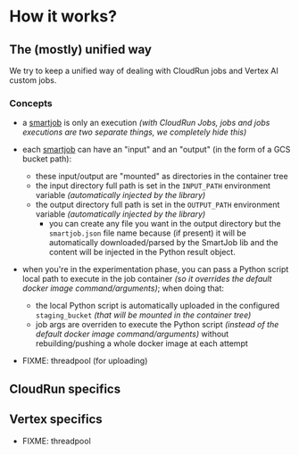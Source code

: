 # How it works?

## The (mostly) unified way

We try to keep a unified way of dealing with CloudRun jobs and Vertex AI custom jobs.

### Concepts

- a [smartjob](/reference/api/jobs/) is only an execution *(with CloudRun Jobs, jobs and jobs executions are two separate things, we completely hide this)* 
- each [smartjob](/reference/api/jobs/) can have an "input" and an "output" (in the form of a GCS bucket path):
    - these input/output are "mounted" as directories in the container tree
    - the input directory full path is set in the `INPUT_PATH` environment variable *(automatically injected by the library)*
    - the output directory full path is set in the `OUTPUT_PATH` environment variable *(automatically injected by the library)*
        - you can create any file you want in the output directory but the `smartjob.json` file name because (if present) it will be automatically downloaded/parsed by the SmartJob lib and the content will be injected in the Python result object.
- when you're in the experimentation phase, you can pass a Python script local path to execute in the job container *(so it overrides the default docker image command/arguments)*; when doing that:
    - the local Python script is automatically uploaded in the configured `staging_bucket` *(that will be mounted in the container tree)* 
    - job args are overriden to execute the Python script *(instead of the default docker image command/arguments)*
without rebuilding/pushing a whole docker image at each attempt

- FIXME: threadpool (for uploading)

## CloudRun specifics 

## Vertex specifics

- FIXME: threadpool
